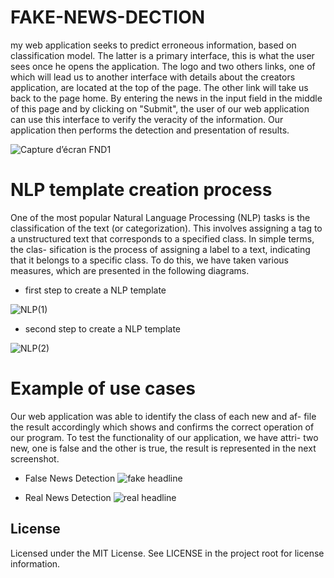 # FAKE-NEWS-DECTION


my web application seeks to predict erroneous information, based on
classification model. The latter is a primary interface,
this is what the user sees once he opens the application. The logo and two others
links, one of which will lead us to another interface with details about the creators
application, are located at the top of the page. The other link will take us back to the page
home. By entering the news in the input field in the middle of this page
and by clicking on "Submit", the user of our web application can use this
interface to verify the veracity of the information. Our application then performs the
detection and presentation of results.

![Capture d’écran FND1](https://github.com/WissalManseri/FAKE-NEWS-DECTION/assets/135167709/c1bb79ff-20dc-436f-91d1-d3d742331e68)

# NLP template creation process
One of the most popular Natural Language Processing (NLP) tasks is the
classification of the text (or categorization). This involves assigning a tag to a
unstructured text that corresponds to a specified class. In simple terms, the clas-
sification is the process of assigning a label to a text, indicating
that it belongs to a specific class. To do this, we have taken various measures,
which are presented in the following diagrams.

* first step to create a NLP template

![NLP(1)](https://github.com/WissalManseri/FAKE-NEWS-DECTION/assets/135167709/728cc243-4401-43ae-877b-14751d4a5b5d)

* second step to create a NLP template

![NLP(2)](https://github.com/WissalManseri/FAKE-NEWS-DECTION/assets/135167709/363f1e65-8551-42bf-a640-0866de11a93c)


# Example of use cases

Our web application was able to identify the class of each new and af-
file the result accordingly which shows and confirms the correct operation of
our program. To test the functionality of our application, we have attri-
two new, one is false and the other is true, the result is represented in the
next screenshot.

* False News Detection
![fake headline](https://github.com/WissalManseri/FAKE-NEWS-DECTION/assets/135167709/a56ff7cf-ca3c-4f40-896d-d3f9ad0d2495)

* Real News Detection
![real headline](https://github.com/WissalManseri/FAKE-NEWS-DECTION/assets/135167709/7985f3fd-3b45-4ac7-aa48-ce4fec4c8dc5)

## License


Licensed under the MIT License. See LICENSE in the project root for license information.


